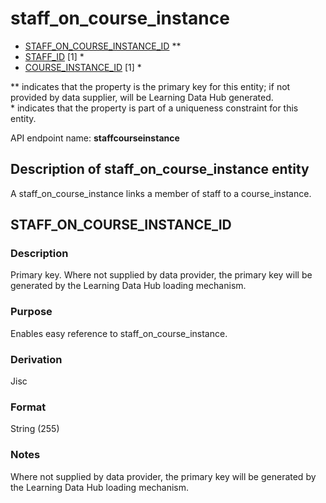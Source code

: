 # staff_on_course_instance

* [STAFF_ON_COURSE_INSTANCE_ID](#staff_on_course_instance_id) **
* [STAFF_ID](staff.md#staff_id) [1] *
* [COURSE_INSTANCE_ID](course_instance.md#course_instance_id) [1] *

\** indicates that the property is the primary key for this entity; if not provided by data supplier, will be Learning Data Hub generated.   
\* indicates that the property is part of a uniqueness constraint for this entity.

API endpoint name: **staffcourseinstance**

## Description of staff_on_course_instance entity
A staff_on_course_instance links a member of staff to a course_instance.

## STAFF_ON_COURSE_INSTANCE_ID
### Description
Primary key. Where not supplied by data provider, the primary key will be generated by the Learning Data Hub loading mechanism.

### Purpose
Enables easy reference to staff_on_course_instance.

### Derivation
Jisc

### Format
String (255)

### Notes
Where not supplied by data provider, the primary key will be generated by the Learning Data Hub loading mechanism.

